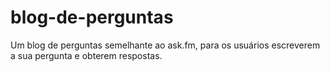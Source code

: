 # blog-de-perguntas
Um blog de perguntas semelhante ao ask.fm, para os usuários escreverem a sua pergunta e obterem respostas.
